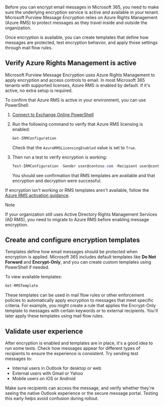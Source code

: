 Before you can encrypt email messages in Microsoft 365, you need to make sure the underlying encryption service is active and available in your tenant. Microsoft Purview Message Encryption relies on Azure Rights Management (Azure RMS) to protect messages as they travel inside and outside the organization.

Once encryption is available, you can create templates that define how messages are protected, test encryption behavior, and apply those settings through mail flow rules.

## Verify Azure Rights Management is active

Microsoft Purview Message Encryption uses Azure Rights Management to apply encryption and access controls to email. In most Microsoft 365 tenants with supported licenses, Azure RMS is enabled by default. If it's active, no extra setup is required.

To confirm that Azure RMS is active in your environment, you can use PowerShell:

1. [Connect to Exchange Online PowerShell](https://learn.microsoft.com/powershell/exchange/connect-to-exchange-online-powershell)
1. Run the following command to verify that Azure RMS licensing is enabled:

   ```powershell
   Get-IRMConfiguration
   ```

   Check that the `AzureRMSLicensingEnabled` value is set to `True`.

1. Then run a test to verify encryption is working:

   ```powershell
   Test-IRMConfiguration -Sender user@contoso.com -Recipient user@contoso.com
   ```

   You should see confirmation that RMS templates are available and that encryption and decryption were successful.

If encryption isn't working or RMS templates aren't available, follow the [Azure RMS activation guidance](https://learn.microsoft.com/azure/information-protection/activate-service).

> [!NOTE]
> If your organization still uses Active Directory Rights Management Services (AD RMS), you need to migrate to Azure RMS before enabling message encryption.

## Create and configure encryption templates

Templates define how email messages should be protected when encryption is applied. Microsoft 365 includes default templates like **Do Not Forward** and **Encrypt-Only**, and you can create custom templates using PowerShell if needed.

To view available templates:

```powershell
Get-RMSTemplate
```

These templates can be used in mail flow rules or other enforcement policies to automatically apply encryption to messages that meet specific criteria. For example, you might create a rule that applies the Encrypt-Only template to messages with certain keywords or to external recipients. You'll later apply these templates using mail flow rules.

## Validate user experience

After encryption is enabled and templates are in place, it's a good idea to run some tests. Check how messages appear for different types of recipients to ensure the experience is consistent. Try sending test messages to:

- Internal users in Outlook for desktop or web
- External users with Gmail or Yahoo
- Mobile users on iOS or Android

Make sure recipients can access the message, and verify whether they're seeing the native Outlook experience or the secure message portal. Testing this early helps avoid confusion during rollout.
